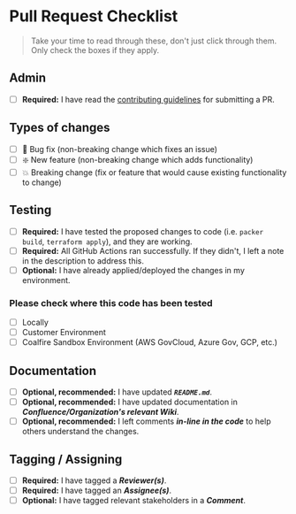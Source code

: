 # Pull Request Checklist

> Take your time to read through these, don't just click through them. Only check the boxes if they apply.

## Admin
<!--- Ensure  -->
- [ ] **Required:** I have read the [contributing guidelines](https://coalfire.atlassian.net/wiki/spaces/CEHOME/pages/2648440862/Pull+Request+Best+Practices) for submitting a PR.

## Types of changes
<!--- What types of changes does your code introduce? -->
- [ ] :bug: Bug fix (non-breaking change which fixes an issue)
- [ ] :sparkle: New feature (non-breaking change which adds functionality)
- [ ] :collision: Breaking change (fix or feature that would cause existing functionality to change)

## Testing

- [ ] **Required:** I have tested the proposed changes to code (i.e. `packer build`, `terraform apply`), and they are working.
- [ ] **Required:** All GitHub Actions ran successfully. If they didn't, I left a note in the description to address this.
- [ ] **Optional:** I have already applied/deployed the changes in my environment.

### Please check where this code has been tested

- [ ] Locally
- [ ] Customer Environment
- [ ] Coalfire Sandbox Environment (AWS GovCloud, Azure Gov, GCP, etc.)

## Documentation

- [ ] **Optional, recommended:** I have updated ***`README.md`***.
- [ ] **Optional, recommended:** I have updated documentation in ***Confluence/Organization's relevant Wiki***.
- [ ] **Optional, recommended:** I left comments ***in-line in the code*** to help others understand the changes.

## Tagging / Assigning

- [ ] **Required:** I have tagged a ***Reviewer(s)***.
- [ ] **Required:** I have tagged an ***Assignee(s)***.
- [ ] **Optional:** I have tagged relevant stakeholders in a ***Comment***.
